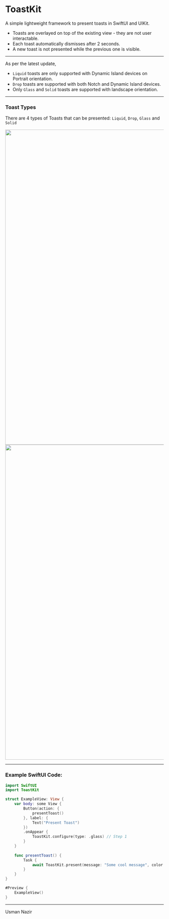 # ToastKit

A simple lightweight framework to present toasts in SwiftUI and UIKit.

- Toasts are overlayed on top of the existing view - they are not user interactable.
- Each toast automatically dismisses after 2 seconds.
- A new toast is not presented while the previous one is visible.

-------
As per the latest update,

- `Liquid` toasts are only supported with Dynamic Island devices on Portrait orientation.
- `Drop` toasts are supported with both Notch and Dynamic Island devices.
- Only `Glass` and `Solid` toasts are supported with landscape orientation.

-------
### Toast Types

There are 4 types of Toasts that can be presented: `Liquid`, `Drop`, `Glass` and `Solid`

<img src="https://github.com/iUsmanN/toastkit-ios/assets/107039878/898e5f07-267e-4e4e-9958-01e317928663" width=1000>
<img src="https://github.com/iUsmanN/toastkit-ios/assets/107039878/e0ad7204-571a-42af-8729-2953021d688e" width=1000>

-------
### Example SwiftUI Code:

```swift
import SwiftUI
import ToastKit

struct ExampleView: View {
    var body: some View {
        Button(action: {
            presentToast()
        }, label: {
            Text("Present Toast")
        })
        .onAppear {
            ToastKit.configure(type: .glass) // Step 1
        }
    }
    
    func presentToast() {
        Task {
            await ToastKit.present(message: "Some cool message", color: Color.yellow) // Step 2
        }
    }
}

#Preview {
    ExampleView()
}
```
<!---
-------
### Behind the scenes:



https://github.com/iUsmanN/toastkit-ios/assets/107039878/2836a6e5-d7ec-441d-9ef1-f7357986532c



https://github.com/iUsmanN/toastkit-ios/assets/107039878/a00b5e94-2841-4eff-bbdc-cf00bbe06a58



https://github.com/iUsmanN/toastkit-ios/assets/107039878/c8b8deb4-8655-4f10-b5a7-564fa5e0a8f9



https://github.com/iUsmanN/toastkit-ios/assets/107039878/e4d21dc2-5ade-4679-852b-dc8021aaad5e
--->

-------
Usman Nazir

